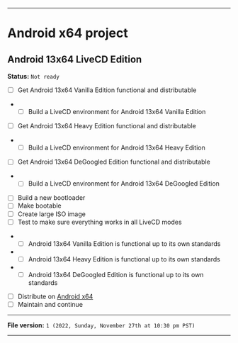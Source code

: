 
***

# Android x64 project

## Android 13x64 LiveCD Edition

**Status:** `Not ready`

- [ ] Get Android 13x64 Vanilla Edition functional and distributable
- - [ ] Build a LiveCD environment for Android 13x64 Vanilla Edition
- [ ] Get Android 13x64 Heavy Edition functional and distributable
- - [ ] Build a LiveCD environment for Android 13x64 Heavy Edition
- [ ] Get Android 13x64 DeGoogled Edition functional and distributable
- - [ ] Build a LiveCD environment for Android 13x64 DeGoogled Edition
- [ ] Build a new bootloader
- [ ] Make bootable
- [ ] Create large ISO image
- [ ] Test to make sure everything works in all LiveCD modes
- - [ ] Android 13x64 Vanilla Edition is functional up to its own standards
- - [ ] Android 13x64 Heavy Edition is functional up to its own standards
- - [ ] Android 13x64 DeGoogled Edition is functional up to its own standards
- [ ] Distribute on [Android x64](https://archive.org/details/@android-x64)
- [ ] Maintain and continue

***

**File version:** `1 (2022, Sunday, November 27th at 10:30 pm PST)`

***
